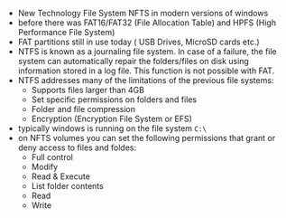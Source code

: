 - New Technology File System NFTS in modern versions of windows
- before there was FAT16/FAT32 (File Allocation Table) and HPFS (High Performance File System)
- FAT partitions still in use today ( USB Drives, MicroSD cards etc.)
- NTFS is known as a journaling file system. In case of a failure, the file system can automatically repair the folders/files on disk using information stored in a log file. This function is not possible with FAT.
- NTFS addresses many of the limitations of the previous file systems:
	-  Supports files larger than 4GB
	-   Set specific permissions on folders and files
	-   Folder and file compression
	-   Encryption (Encryption File System or EFS)
- typically windows is running on the file system `C:\`
- on NFTS volumes you can set the following permissions that grant or deny access to files and foldes:
	-   Full control
	-   Modify
	-   Read & Execute
	-   List folder contents
	-   Read
	-   Write
